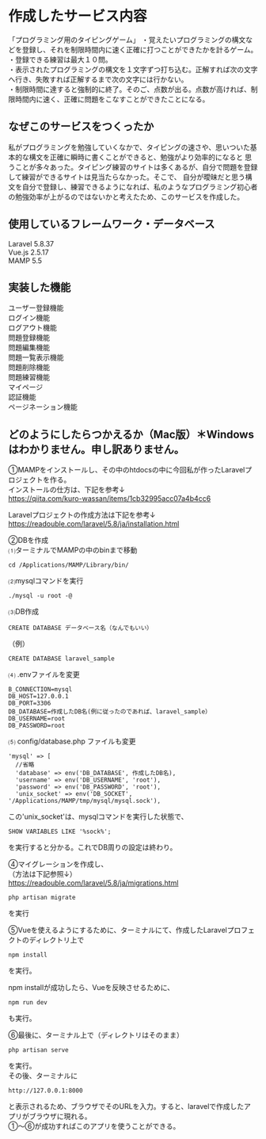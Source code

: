 # 作成したサービス内容  
「プログラミング用のタイピングゲーム」
・覚えたいプログラミングの構文などを登録し、それを制限時間内に速く正確に打つことができたかを計るゲーム。  
・登録できる練習は最大１０問。  
・表示されたプログラミングの構文を１文字ずつ打ち込む。正解すれば次の文字へ行き、失敗すれば正解するまで次の文字には行かない。  
・制限時間に達すると強制的に終了。そのご、点数が出る。点数が高ければ、制限時間内に速く、正確に問題をこなすことができたことになる。  

## なぜこのサービスをつくったか
私がプログラミングを勉強していくなかで、タイピングの速さや、思いついた基本的な構文を正確に瞬時に書くことができると、勉強がより効率的になると
思うことが多々あった。タイピング練習のサイトは多くあるが、自分で問題を登録して練習ができるサイトは見当たらなかった。そこで、
自分が曖昧だと思う構文を自分で登録し、練習できるようになれば、私のようなプログラミング初心者の勉強効率が上がるのではないかと考えたため、このサービスを作成した。



## 使用しているフレームワーク・データベース
Laravel 5.8.37  
Vue.js 2.5.17  
MAMP 5.5

## 実装した機能
ユーザー登録機能  
ログイン機能  
ログアウト機能  
問題登録機能  
問題編集機能  
問題一覧表示機能  
問題削除機能  
問題練習機能  
マイページ  
認証機能  
ページネーション機能  

## どのようにしたらつかえるか（Mac版）＊Windowsはわかりません。申し訳ありません。  
①MAMPをインストールし、その中のhtdocsの中に今回私が作ったLaravelプロジェクトを作る。  
インストールの仕方は、下記を参考↓  
https://qiita.com/kuro-wassan/items/1cb32995acc07a4b4cc6  
  
Laravelプロジェクトの作成方法は下記を参考↓  
https://readouble.com/laravel/5.8/ja/installation.html  
  
②DBを作成  
⑴ターミナルでMAMPの中のbinまで移動  
```$xslt
cd /Applications/MAMP/Library/bin/
```
  
⑵mysqlコマンドを実行  
```$xslt
./mysql -u root -@
```
⑶DB作成  
```$xslt
CREATE DATABASE データベース名（なんでもいい）
```
（例）  
```$xslt
CREATE DATABASE laravel_sample
```
⑷ .envファイルを変更  
```$xslt
B_CONNECTION=mysql
DB_HOST=127.0.0.1
DB_PORT=3306
DB_DATABASE=作成したDB名(例に従ったのであれば、laravel_sample）
DB_USERNAME=root
DB_PASSWORD=root
```
⑸ config/database.php ファイルも変更  
```$xslt
'mysql' => [
  //省略
  'database' => env('DB_DATABASE', 作成したDB名),
  'username' => env('DB_USERNAME', 'root'),
  'password' => env('DB_PASSWORD', 'root'),
  'unix_socket' => env('DB_SOCKET', '/Applications/MAMP/tmp/mysql/mysql.sock'),
```
この'unix_socket'は、mysqlコマンドを実行した状態で、
```$xslt
SHOW VARIABLES LIKE '%sock%';
```
を実行すると分かる。これでDB周りの設定は終わり。  

  
④マイグレーションを作成し、  
（方法は下記参照↓）  
https://readouble.com/laravel/5.8/ja/migrations.html  

```
php artisan migrate
```
を実行  
  
⑤Vueを使えるようにするために、ターミナルにて、作成したLaravelプロフェクトのディレクトリ上で  
```$xslt
npm install
```
を実行。  

npm installが成功したら、Vueを反映させるために、  
```$xslt
npm run dev
```
も実行。
  
⑥最後に、ターミナル上で（ディレクトリはそのまま）  
```$xslt
php artisan serve
```
を実行。  
その後、ターミナルに  
```$xslt
http://127.0.0.1:8000
```
と表示されるため、ブラウザでそのURLを入力。すると、laravelで作成したアプリがブラウザに現れる。  
①〜⑥が成功すればこのアプリを使うことができる。


